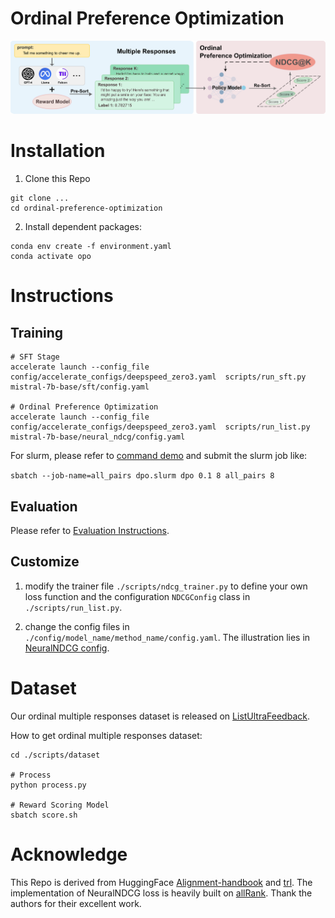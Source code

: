 # Ordinal Preference Optimization
![ill](./assets/illustration.png)

# Installation
1. Clone this Repo
```
git clone ...
cd ordinal-preference-optimization
```

2. Install dependent packages:
```
conda env create -f environment.yaml
conda activate opo
```
# Instructions
## Training
```
# SFT Stage
accelerate launch --config_file config/accelerate_configs/deepspeed_zero3.yaml  scripts/run_sft.py mistral-7b-base/sft/config.yaml 

# Ordinal Preference Optimization
accelerate launch --config_file config/accelerate_configs/deepspeed_zero3.yaml  scripts/run_list.py mistral-7b-base/neural_ndcg/config.yaml 
```

For slurm, please refer to [command demo](./commands/mistral-7b-base/commands.sh) and submit the slurm job like:

`sbatch --job-name=all_pairs dpo.slurm dpo 0.1 8 all_pairs 8`

## Evaluation
Please refer to [Evaluation Instructions](./eval/README.md).

## Customize
1. modify the trainer file `./scripts/ndcg_trainer.py` to define your own loss function and the configuration `NDCGConfig` class in `./scripts/run_list.py`.

2. change the config files in `./config/model_name/method_name/config.yaml`. The illustration lies in [NeuralNDCG config](./config/mistral-7b-base/neural_ndcg/config.yaml).

# Dataset
Our ordinal multiple responses dataset is released on [ListUltraFeedback](https://huggingface.co/datasets/OPO-alignment/ListUltraFeedback).

How to get ordinal multiple responses dataset:

```
cd ./scripts/dataset

# Process
python process.py

# Reward Scoring Model
sbatch score.sh
```

# Acknowledge
This Repo is derived from HuggingFace [Alignment-handbook](https://github.com/huggingface/alignment-handbook) and [trl](https://github.com/huggingface/trl). The implementation of NeuralNDCG loss is heavily built on [allRank](https://github.com/allegro/allRank). Thank the authors for their excellent work.